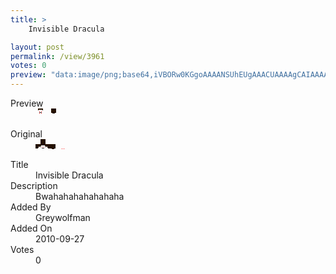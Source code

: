 ```yaml
---
title: >
    Invisible Dracula

layout: post
permalink: /view/3961
votes: 0
preview: "data:image/png;base64,iVBORw0KGgoAAAANSUhEUgAAACUAAAAgCAIAAAAaMSbnAAAABnRSTlMA/wD/AP5AXyvrAAAAhklEQVRIiWP8//8fAwyoCTExYAO33v3DKo4GiNGOXQXtAAsaH9MruFxNHkAxC2u4ERmY5NgHBYxM6Aza2gdPQf+p6TMIQI8/BgYGExNTOPvMmdPUtY/xP6YnGJmgPoMzSAHI6Qsz7rHZR0tA7/w3at+ofaP2jdo3at+ofaP2jdo3at/gsg8Ayyklwm+rwX8AAAAASUVORK5CYII="
---
```

<dl class="side-by-side">
<dt>Preview</dt>
<dd>
    <img class="preview" src="data:image/png;base64,iVBORw0KGgoAAAANSUhEUgAAACUAAAAgCAIAAAAaMSbnAAAABnRSTlMA/wD/AP5AXyvrAAAAhklEQVRIiWP8//8fAwyoCTExYAO33v3DKo4GiNGOXQXtAAsaH9MruFxNHkAxC2u4ERmY5NgHBYxM6Aza2gdPQf+p6TMIQI8/BgYGExNTOPvMmdPUtY/xP6YnGJmgPoMzSAHI6Qsz7rHZR0tA7/w3at+ofaP2jdo3at+ofaP2jdo3at/gsg8Ayyklwm+rwX8AAAAASUVORK5CYII=">
</dd>
<dt>Original</dt>
<dd>
    <img class="preview" src="data:image/png;base64,iVBORw0KGgoAAAANSUhEUgAAAEAAAAAgCAYAAACinX6EAAAAdElEQVR42u3V0QmAMAxF0beCQzhB9p8t+iMUaSxCKybcA4FCC+KFqjSwb/KnUXUEIAABCEAAAhQOMHrB1UOADAFWxkt/x0sGaPeutau/vp8vFeCL78nvAkTnzMzbmRUhze/ST7317NDh84MrCAAAAAAA8NYBfRIzPP+AKi8AAAAASUVORK5CYII=">
</dd>
<dt>Title</dt>
<dd>Invisible Dracula</dd>
<dt>Description</dt>
<dd>Bwahahahahahahaha</dd>
<dt>Added By</dt>
<dd>Greywolfman</dd>
<dt>Added On</dt>
<dd>2010-09-27</dd>
<dt>Votes</dt>
<dd>0</dd>
</dl>
